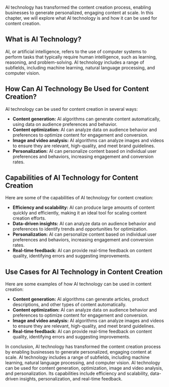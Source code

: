 
AI technology has transformed the content creation process, enabling businesses to generate personalized, engaging content at scale. In this chapter, we will explore what AI technology is and how it can be used for content creation.

What is AI Technology?
----------------------

AI, or artificial intelligence, refers to the use of computer systems to perform tasks that typically require human intelligence, such as learning, reasoning, and problem-solving. AI technology includes a range of subfields, including machine learning, natural language processing, and computer vision.

How Can AI Technology Be Used for Content Creation?
---------------------------------------------------

AI technology can be used for content creation in several ways:

* **Content generation:** AI algorithms can generate content automatically, using data on audience preferences and behavior.
* **Content optimization:** AI can analyze data on audience behavior and preferences to optimize content for engagement and conversion.
* **Image and video analysis:** AI algorithms can analyze images and videos to ensure they are relevant, high-quality, and meet brand guidelines.
* **Personalization:** AI can personalize content based on individual user preferences and behaviors, increasing engagement and conversion rates.

Capabilities of AI Technology for Content Creation
--------------------------------------------------

Here are some of the capabilities of AI technology for content creation:

* **Efficiency and scalability:** AI can produce large amounts of content quickly and efficiently, making it an ideal tool for scaling content creation efforts.
* **Data-driven insights:** AI can analyze data on audience behavior and preferences to identify trends and opportunities for optimization.
* **Personalization:** AI can personalize content based on individual user preferences and behaviors, increasing engagement and conversion rates.
* **Real-time feedback:** AI can provide real-time feedback on content quality, identifying errors and suggesting improvements.

Use Cases for AI Technology in Content Creation
-----------------------------------------------

Here are some examples of how AI technology can be used in content creation:

* **Content generation:** AI algorithms can generate articles, product descriptions, and other types of content automatically.
* **Content optimization:** AI can analyze data on audience behavior and preferences to optimize content for engagement and conversion.
* **Image and video analysis:** AI algorithms can analyze images and videos to ensure they are relevant, high-quality, and meet brand guidelines.
* **Real-time feedback:** AI can provide real-time feedback on content quality, identifying errors and suggesting improvements.

In conclusion, AI technology has transformed the content creation process by enabling businesses to generate personalized, engaging content at scale. AI technology includes a range of subfields, including machine learning, natural language processing, and computer vision. AI technology can be used for content generation, optimization, image and video analysis, and personalization. Its capabilities include efficiency and scalability, data-driven insights, personalization, and real-time feedback.

